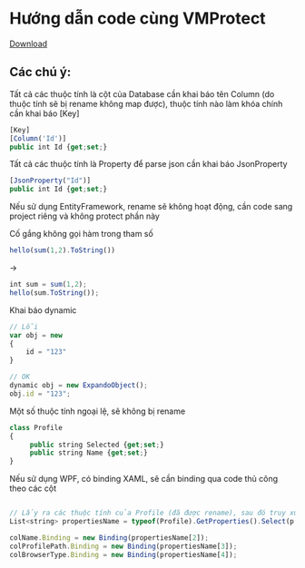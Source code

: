 # Hướng dẫn code cùng VMProtect
[Download](https://vmpsoft.com/products/vmprotect/)

## Các chú ý:
Tất cả các thuộc tính là cột của Database cần khai báo tên Column (do thuộc tính sẽ bị rename không map được), thuộc tính nào làm khóa chính cần khai báo [Key]

```javascript
[Key]
[Column('Id')]
public int Id {get;set;}
```

Tất cả các thuộc tính là Property để parse json cần khai báo JsonProperty

```javascript
[JsonProperty("Id")]
public int Id {get;set;}
```

Nếu sử dụng EntityFramework, rename sẽ không hoạt động, cần code sang project riêng và không protect phần này

Cố gắng không gọi hàm trong tham số

```javascript
hello(sum(1,2).ToString())
```

->

```javascript
int sum = sum(1,2);
hello(sum.ToString());
```

Khai báo dynamic

```javascript
// Lỗi
var obj = new
{
    id = "123"
}

// OK
dynamic obj = new ExpandoObject();
obj.id = "123";
```

Một số thuộc tính ngoại lệ, sẽ không bị rename

```javascript
class Profile 
{
     public string Selected {get;set;}
     public string Name {get;set;}
}
```

Nếu sử dụng WPF, có binding XAML, sẽ cần binding qua code thủ công theo các cột
```javascript

// Lấy ra các thuộc tính của Profile (đã được rename), sau đó truy xuất theo thứ tự đã khai báo của property
List<string> propertiesName = typeof(Profile).GetProperties().Select(p => p.Name).ToList();

colName.Binding = new Binding(propertiesName[2]);
colProfilePath.Binding = new Binding(propertiesName[3]);
colBrowserType.Binding = new Binding(propertiesName[4]);
```
